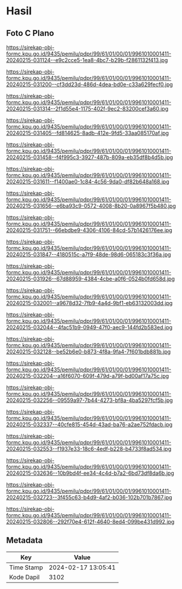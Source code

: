 # Hasil

## Foto C Plano

https://sirekap-obj-formc.kpu.go.id/9435/pemilu/pdpr/99/61/01/00/01/9961010001411-20240215-031124--e9c2cce5-1ea8-4bc7-b29b-f2861132f413.jpg

https://sirekap-obj-formc.kpu.go.id/9435/pemilu/pdpr/99/61/01/00/01/9961010001411-20240215-031200--cf3dd23d-486d-4dea-bd0e-c33a629fecf0.jpg

https://sirekap-obj-formc.kpu.go.id/9435/pemilu/pdpr/99/61/01/00/01/9961010001411-20240215-031314--2f1d55e4-1175-402f-9ec2-83200cef3a60.jpg

https://sirekap-obj-formc.kpu.go.id/9435/pemilu/pdpr/99/61/01/00/01/9961010001411-20240215-031405--fd814625-8adb-412e-9fd5-33aa085170af.jpg

https://sirekap-obj-formc.kpu.go.id/9435/pemilu/pdpr/99/61/01/00/01/9961010001411-20240215-031458--f4f995c3-3927-487b-809a-eb35df8b4d5b.jpg

https://sirekap-obj-formc.kpu.go.id/9435/pemilu/pdpr/99/61/01/00/01/9961010001411-20240215-031611--f1400ae0-1c84-4c56-9da0-df82b648a168.jpg

https://sirekap-obj-formc.kpu.go.id/9435/pemilu/pdpr/99/61/01/00/01/9961010001411-20240215-031656--e6ba93c9-0572-4008-8b20-0a8967f5b480.jpg

https://sirekap-obj-formc.kpu.go.id/9435/pemilu/pdpr/99/61/01/00/01/9961010001411-20240215-031751--66ebdbe9-4306-4106-84cd-57b1426176ee.jpg

https://sirekap-obj-formc.kpu.go.id/9435/pemilu/pdpr/99/61/01/00/01/9961010001411-20240215-031847--4180515c-a7f9-48de-98d6-065183c3f36a.jpg

https://sirekap-obj-formc.kpu.go.id/9435/pemilu/pdpr/99/61/01/00/01/9961010001411-20240215-031926--67d88959-4384-4cbe-a0f6-0524b0fd658d.jpg

https://sirekap-obj-formc.kpu.go.id/9435/pemilu/pdpr/99/61/01/00/01/9961010001411-20240215-032001--a9678d32-7fb9-4a4d-9bf1-eb63132003dd.jpg

https://sirekap-obj-formc.kpu.go.id/9435/pemilu/pdpr/99/61/01/00/01/9961010001411-20240215-032044--4fac51b9-0949-47f0-aec9-144fd2b583ed.jpg

https://sirekap-obj-formc.kpu.go.id/9435/pemilu/pdpr/99/61/01/00/01/9961010001411-20240215-032128--be52b6e0-b873-4f8a-9fa4-7f601bdb881b.jpg

https://sirekap-obj-formc.kpu.go.id/9435/pemilu/pdpr/99/61/01/00/01/9961010001411-20240215-032204--a16f6070-609f-479d-a79f-bd00af17a75c.jpg

https://sirekap-obj-formc.kpu.go.id/9435/pemilu/pdpr/99/61/01/00/01/9961010001411-20240215-032256--09559a97-7b44-4273-bf8a-4ba5297fcf5b.jpg

https://sirekap-obj-formc.kpu.go.id/9435/pemilu/pdpr/99/61/01/00/01/9961010001411-20240215-032337--40cfe815-454d-43ad-ba76-a2ae752fdacb.jpg

https://sirekap-obj-formc.kpu.go.id/9435/pemilu/pdpr/99/61/01/00/01/9961010001411-20240215-032553--f1937e33-18c6-4edf-b228-b4733f8ad534.jpg

https://sirekap-obj-formc.kpu.go.id/9435/pemilu/pdpr/99/61/01/00/01/9961010001411-20240215-032636--10b9bd4f-ee34-4c4d-b7a2-6bd73df8da6b.jpg

https://sirekap-obj-formc.kpu.go.id/9435/pemilu/pdpr/99/61/01/00/01/9961010001411-20240215-032723--3f455c63-b4d9-4af2-b036-102b701b7867.jpg

https://sirekap-obj-formc.kpu.go.id/9435/pemilu/pdpr/99/61/01/00/01/9961010001411-20240215-032806--292f70e4-612f-4640-8ed4-099be431d992.jpg


## Metadata

| Key        | Value               |
| ---------- | ------------------- |
| Time Stamp | 2024-02-17 13:05:41 |
| Kode Dapil | 3102                |



